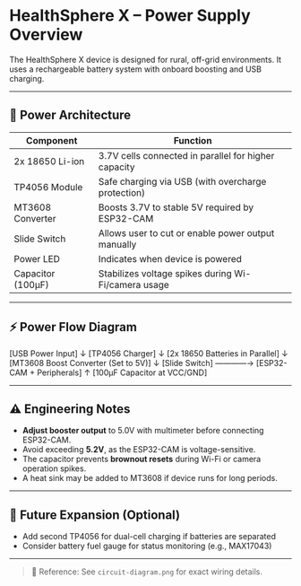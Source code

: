 # HealthSphere X – Power Supply Overview

The HealthSphere X device is designed for rural, off-grid environments. It uses a rechargeable battery system with onboard boosting and USB charging.

---

## 🔋 Power Architecture

| Component         | Function                                                  |
|-------------------|-----------------------------------------------------------|
| 2x 18650 Li-ion   | 3.7V cells connected in parallel for higher capacity      |
| TP4056 Module     | Safe charging via USB (with overcharge protection)        |
| MT3608 Converter  | Boosts 3.7V to stable 5V required by ESP32-CAM            |
| Slide Switch      | Allows user to cut or enable power output manually        |
| Power LED         | Indicates when device is powered                          |
| Capacitor (100µF) | Stabilizes voltage spikes during Wi-Fi/camera usage       |

---

## ⚡ Power Flow Diagram

[USB Power Input]
↓
[TP4056 Charger]
↓
[2x 18650 Batteries in Parallel]
↓
[MT3608 Boost Converter (Set to 5V)]
↓
[Slide Switch] ————→ [ESP32-CAM + Peripherals]
↑
[100µF Capacitor at VCC/GND]


---

## ⚠️ Engineering Notes

- **Adjust booster output** to 5.0V with multimeter before connecting ESP32-CAM.
- Avoid exceeding **5.2V**, as the ESP32-CAM is voltage-sensitive.
- The capacitor prevents **brownout resets** during Wi-Fi or camera operation spikes.
- A heat sink may be added to MT3608 if device runs for long periods.

---

## 🔧 Future Expansion (Optional)

- Add second TP4056 for dual-cell charging if batteries are separated
- Consider battery fuel gauge for status monitoring (e.g., MAX17043)

---

> 📎 Reference: See `circuit-diagram.png` for exact wiring details.
